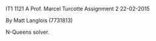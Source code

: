 
IT1 1121 A
Prof. Marcel Turcotte
Assignment 2
22-02-2015

By Matt Langlois (7731813)

N-Queens solver.

